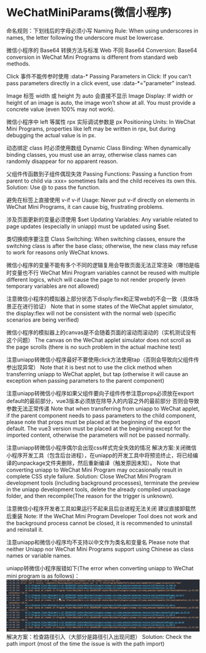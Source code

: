 # WeChatMiniParams(微信小程序)

命名规则：下划线后的字母必须小写
Naming Rule: When using underscores in names, the letter following the underscore must be lowercase.

微信小程序的 Base64 转换方法与标准 Web 不同
Base64 Conversion: Base64 conversion in WeChat Mini Programs is different from standard web methods.

Click 事件不能传参时使用 :data-*
Passing Parameters in Click: If you can’t pass parameters directly in a click event, use :data-*="parameter" instead.

Image 标签 width 或 height 为 auto 会直接不显示
Image Display: If width or height of an image is auto, the image won’t show at all. You must provide a concrete value (even 100% may not work).

微信小程序中 left 等属性 rpx 实际调试参数是 px
Positioning Units: In WeChat Mini Programs, properties like left may be written in rpx, but during debugging the actual value is in px.

动态绑定 class 时必须使用数组
Dynamic Class Binding: When dynamically binding classes, you must use an array, otherwise class names can randomly disappear for no apparent reason.

父组件传函数到子组件偶现失效
Passing Functions: Passing a function from parent to child via :xxx= sometimes fails and the child receives its own this. Solution: Use @ to pass the function.

避免在标签上直接使用 v-if
v-if Usage: Never put v-if directly on elements in WeChat Mini Programs, it can cause big, frustrating problems.

涉及页面更新的变量必须使用 $set
Updating Variables: Any variable related to page updates (especially in uniapp) must be updated using $set.

类切换顺序要注意
Class Switching: When switching classes, ensure the switching class is after the base class; otherwise, the new class may refuse to work for reasons only WeChat knows.

微信小程序的变量不能有多个不同的逻辑复用会导致页面无法正常渲染（哪怕是临时变量也不行
WeChat Mini Program variables cannot be reused with multiple different logics, which will cause the page to not render properly (even temporary variables are not allowed)

注意微信小程序的模拟器上部分状态下disply:flex和正常web的不会一致（具体场景正在进行验证）
Note that in some states of the WeChat applet simulator, the display:flex will not be consistent with the normal web (specific scenarios are being verified)

微信小程序的模拟器上的canvas是不会随着页面的滚动而滚动的（实机测试没有这个问题）
The canvas on the WeChat applet simulator does not scroll as the page scrolls (there is no such problem in the actual machine test)

注意uniapp转微信小程序最好不要使用click方法使用tap（否则会导致向父组件传参出现异常）
Note that it is best not to use the click method when transferring uniapp to WeChat applet, but tap (otherwise it will cause an exception when passing parameters to the parent component)

注意uniapp转微信小程序如果父组件要向子组件传参注意props必须放在export default的最前部分，vue3版本必须放在除导入的内容之外的最前部分 否则会导致参数无法正常传递
Note that when transferring from uniapp to WeChat applet, if the parent component needs to pass parameters to the child component, please note that props must be placed at the beginning of the export default. The vue3 version must be placed at the beginning except for the imported content, otherwise the parameters will not be passed normally.

注意uniapp转微信小程序偶尔会出现css样式完全失效的情况 解决方案:关闭微信小程序开发工具（包含后台进程），在uniapp的开发工具中将预览终止，将已经编译的unpackage文件夹删除，然后重新编译（触发原因未知）。
Note that converting uniapp to WeChat Mini Program may occasionally result in complete CSS style failure. Solution: Close WeChat Mini Program development tools (including background processes), terminate the preview in the uniapp development tools, delete the already compiled unpackage folder, and then recompile(The reason for the trigger is unknown).

注意微信小程序开发者工具如果运行不起来且后台进程无法关闭 建议直接卸载然后重装
Note: If the WeChat Mini Program Developer Tool does not work and the background process cannot be closed, it is recommended to uninstall and reinstall it.

注意uniapp和微信小程序均不支持以中文作为类名和变量名
Please note that neither Uniapp nor WeChat Mini Programs support using Chinese as class names or variable names.

uniapp转微信小程序报错如下(The error when converting uniapp to WeChat mini program is as follows)：
![报错图片](./image/01.png "报错图片")
解决方案：检查路径引入（大部分是路径引入出现问题）
Solution: Check the path import (most of the time the issue is with the path import)

